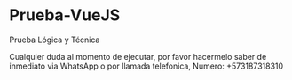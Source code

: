 # Prueba-VueJS
Prueba Lógica y Técnica

Cualquier duda al momento de ejecutar, por favor hacermelo saber de inmediato via WhatsApp o por llamada telefonica, Numero: +573187318310
